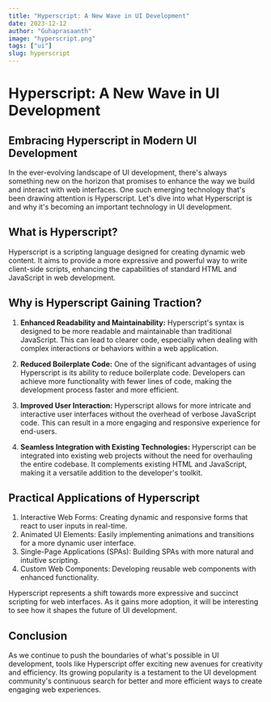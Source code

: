 ```yaml
---
title: "Hyperscript: A New Wave in UI Development"
date: 2023-12-12
author: "Guhaprasaanth"
image: "hyperscript.png"
tags: ["ui"]
slug: hyperscript
---
```

# Hyperscript: A New Wave in UI Development

## Embracing Hyperscript in Modern UI Development
In the ever-evolving landscape of UI development, there's always something new on the horizon that promises to enhance the way we build and interact with web interfaces. One such emerging technology that's been drawing attention is Hyperscript. Let's dive into what Hyperscript is and why it's becoming an important technology in UI development.

## What is Hyperscript?
Hyperscript is a scripting language designed for creating dynamic web content. It aims to provide a more expressive and powerful way to write client-side scripts, enhancing the capabilities of standard HTML and JavaScript in web development.

## Why is Hyperscript Gaining Traction?
1. **Enhanced Readability and Maintainability:**
Hyperscript's syntax is designed to be more readable and maintainable than traditional JavaScript. This can lead to clearer code, especially when dealing with complex interactions or behaviors within a web application.

2. **Reduced Boilerplate Code:**
One of the significant advantages of using Hyperscript is its ability to reduce boilerplate code. Developers can achieve more functionality with fewer lines of code, making the development process faster and more efficient.

3. **Improved User Interaction:**
Hyperscript allows for more intricate and interactive user interfaces without the overhead of verbose JavaScript code. This can result in a more engaging and responsive experience for end-users.

4. **Seamless Integration with Existing Technologies:**
Hyperscript can be integrated into existing web projects without the need for overhauling the entire codebase. It complements existing HTML and JavaScript, making it a versatile addition to the developer's toolkit.

## Practical Applications of Hyperscript
1) Interactive Web Forms: Creating dynamic and responsive forms that react to user inputs in real-time.
2) Animated UI Elements: Easily implementing animations and transitions for a more dynamic user interface.
3) Single-Page Applications (SPAs): Building SPAs with more natural and intuitive scripting.
4) Custom Web Components: Developing reusable web components with enhanced functionality.

Hyperscript represents a shift towards more expressive and succinct scripting for web interfaces. As it gains more adoption, it will be interesting to see how it shapes the future of UI development.

## Conclusion
As we continue to push the boundaries of what's possible in UI development, tools like Hyperscript offer exciting new avenues for creativity and efficiency. Its growing popularity is a testament to the UI development community's continuous search for better and more efficient ways to create engaging web experiences.
